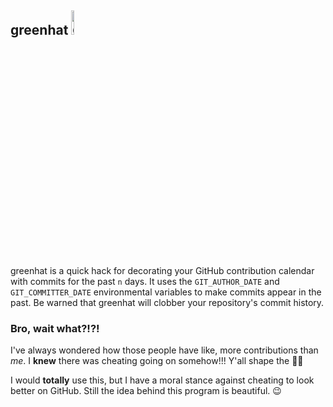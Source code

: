## greenhat <img src="https://github.com/4148/greenhat/blob/master/greenhat.png" alt="greenhat image" width="10%" height="10%"/>
greenhat is a quick hack for decorating your GitHub contribution calendar with commits for the past `n` days. It uses the `GIT_AUTHOR_DATE` and `GIT_COMMITTER_DATE` environmental variables to make commits appear in the past. Be warned that greenhat will clobber your repository's commit history.

### Bro, wait what?!?! 
I've always wondered how those people have like, more contributions than *me*. I **knew** there was cheating going on somehow!!! Y'all shape the 🤬🆙

I would **totally** use this, but I have a moral stance against cheating to look better on GitHub. Still the idea behind this program is beautiful. 😉
